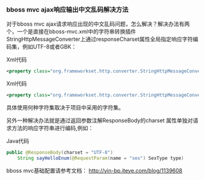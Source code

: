 ### bboss mvc ajax响应输出中文乱码解决方法

对于bboss mvc ajax请求响应出现的中文乱码问题，怎么解决？解决办法有两个，一个是直接在bboss-mvc.xml中的字符串转换插件StringHttpMessageConverter上通过responseCharset属性全局指定响应字符编码集，例如UTF-8或者GBK：

Xml代码

```xml
<property class="org.frameworkset.http.converter.StringHttpMessageConverter" f:responseCharset="UTF-8"/>  
```

Xml代码

```xml
<property class="org.frameworkset.http.converter.StringHttpMessageConverter" f:responseCharset="GBK"/> 
```

具体使用何种字符集取决于项目中采用的字符集。

另外一种解决办法就是通过返回参数注解ResponseBody的charset 属性单独对请求方法的响应字符串进行编码,例如：

Java代码

```java
public @ResponseBody(charset = "UTF-8")  
    String sayHelloEnum(@RequestParam(name = "sex") SexType type)  
```

bboss mvc基础配置请参考文档：
http://yin-bp.iteye.com/blog/1139608